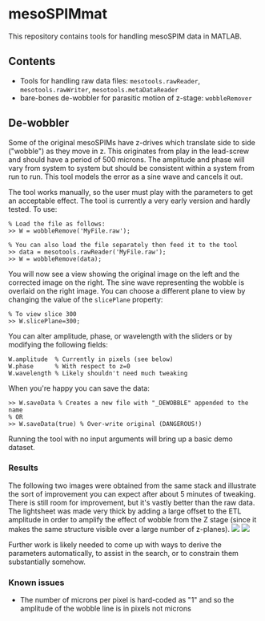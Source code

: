 # mesoSPIMmat

This repository contains tools for handling mesoSPIM data in MATLAB.

## Contents
* Tools for handling raw data files: `mesotools.rawReader`, `mesotools.rawWriter`, `mesotools.metaDataReader`
* bare-bones de-wobbler for parasitic motion of z-stage: `wobbleRemover`


## De-wobbler
Some of the original mesoSPIMs have z-drives which translate side to side ("wobble") as they move in z. 
This originates from play in the lead-screw and should have a period of 500 microns.
The amplitude and phase will vary from system to system but should be consistent within a system from run to run. 
This tool models the error as a sine wave and cancels it out.

The tool works manually, so the user must play with the parameters to get an acceptable effect.
The tool is currently a very early version and hardly tested. 
To use:

```
% Load the file as follows:
>> W = wobbleRemove('MyFile.raw');

% You can also load the file separately then feed it to the tool
>> data = mesotools.rawReader('MyFile.raw'); 
>> W = wobbleRemove(data);
```

You will now see a view showing the original image on the left and the corrected image on the right.
The sine wave representing the wobble is overlaid on the right image. 
You can choose a different plane to view by changing the value of the `slicePlane` property:

```
% To view slice 300
>> W.slicePlane=300;
```
You can alter amplitude, phase, or wavelength with the sliders or by modifying the following fields:
```
W.amplitude  % Currently in pixels (see below)
W.phase      % With respect to z=0
W.wavelength % Likely shouldn't need much tweaking
```

When you're happy you can save the data:
```
>> W.saveData % Creates a new file with "_DEWOBBLE" appended to the name
% OR
>> W.saveData(true) % Over-write original (DANGEROUS!)
```

Running the tool with no input arguments will bring up a basic demo dataset. 

### Results
The following two images were obtained from the same stack and illustrate the sort of improvement you can expect after about 5 minutes of tweaking. 
There is still room for improvement, but it's vastly better than the raw data.
The lightsheet was made very thick by adding a large offset to the ETL amplitude in order to amplify the effect of wobble from the Z stage (since it makes the same structure visible over a large number of z-planes). 
<img src="https://github.com/mesoSPIM/mesoSPIMmat/wiki/images/wobble1.png" />
<img src="https://github.com/mesoSPIM/mesoSPIMmat/wiki/images/wobble2.png" />

Further work is likely needed to come up with ways to derive the parameters automatically, to assist in the search, or to constrain them substantially somehow.


### Known issues
* The number of microns per pixel is hard-coded as "1" and so the amplitude of the wobble line is in pixels not microns
